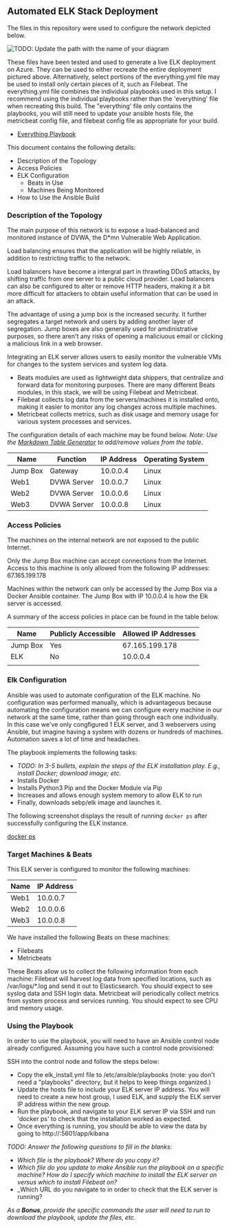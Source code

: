 ## Automated ELK Stack Deployment

The files in this repository were used to configure the network depicted below.

![TODO: Update the path with the name of your diagram](Images/diagram_filename.png)

These files have been tested and used to generate a live ELK deployment on Azure. They can be used to either recreate the entire deployment pictured above. Alternatively, select portions of the everything.yml file may be used to install only certain pieces of it, such as Filebeat.
The everything.yml file combines the individual playbooks used in this setup. I recommend using the individual playbooks rather than the 'everything' file when recreating this build.
The "everything' file only contains the playbooks, you will still need to update your ansible hosts file, the metricbeat config file, and filebeat config file as appropriate for your build.

  - [Everything Playbook](everything.yml)

This document contains the following details:
- Description of the Topology
- Access Policies
- ELK Configuration
  - Beats in Use
  - Machines Being Monitored
- How to Use the Ansible Build


### Description of the Topology

The main purpose of this network is to expose a load-balanced and monitored instance of DVWA, the D*mn Vulnerable Web Application.

Load balancing ensures that the application will be highly reliable, in addition to restricting traffic to the network.

Load balancers have become a intergral part in thrawting DDoS attacks, by shifting traffic from one server to a public cloud provider.
Load balancers can also be configured to alter or remove HTTP headers, making it a bit more difficult for attackers to obtain useful
information that can be used in an attack.

The advantage of using a jump box is the increased security. It further segregates a target network and users by adding another layer of
segregation. Jump boxes are also generally used for amdinistrative purposes, so there aren't any risks of opening a maliciuous email or 
clicking a malicious link in a web browser. 

Integrating an ELK server allows users to easily monitor the vulnerable VMs for changes to the system services and system log data.
 - Beats modules are used as lightweight data shippers, that centralize and forward data for monitoring purposes. There are many different
 Beats modules, in this stack, we will be using Filebeat and Metricbeat.
- Filebeat collects log data from the servers/machines it is installed onto, making it easier to monitor any log changes across multiple machines.
- Metricbeat collects metrics, such as disk usage and memory usage for various system processes and services. 

The configuration details of each machine may be found below.
_Note: Use the [Markdown Table Generator](http://www.tablesgenerator.com/markdown_tables) to add/remove values from the table_.

| Name     | Function   | IP Address | Operating System |
|----------|----------  |------------|------------------|
| Jump Box | Gateway    | 10.0.0.4   | Linux            |
| Web1     | DVWA Server| 10.0.0.7   | Linux            |
| Web2     | DVWA Server| 10.0.0.6   | Linux            |
| Web3     | DVWA Server| 10.0.0.8   | Linux            |

### Access Policies

The machines on the internal network are not exposed to the public Internet. 

Only the Jump Box machine can accept connections from the Internet. Access to this machine is only allowed from the following IP addresses:
67.165.199.178

Machines within the network can only be accessed by the Jump Box via a Docker Ansible container.
The Jump Box with IP 10.0.0.4 is how the Elk server is accessed.


A summary of the access policies in place can be found in the table below.

| Name     | Publicly Accessible | Allowed IP Addresses |
|----------|---------------------|----------------------|
| Jump Box | Yes                 | 67.165.199.178       |
| ELK      | No                  | 10.0.0.4             |
|          |                     |                      |

### Elk Configuration

Ansible was used to automate configuration of the ELK machine. No configuration was performed manually, which is advantageous because
automating the configuration means we can configure every machine in our network at the same time, rather than going through each one
individually. In this case we've only congfigured 1 ELK server, and 3 webservers using Ansible,  but imagine having a system with dozens
or hundreds of machines. Automation saves a lot of time and headaches.

The playbook implements the following tasks:
- _TODO: In 3-5 bullets, explain the steps of the ELK installation play. E.g., install Docker; download image; etc._
- Installs Docker
- Installs Python3 Pip and the Docker Module via Pip
- Increases and allows enough system memory to allow ELK to run
- Finally, downloads sebp/elk image and launches it.

The following screenshot displays the result of running `docker ps` after successfully configuring the ELK instance.

[docker ps](images/docker_ps_elk.JPG)

### Target Machines & Beats
This ELK server is configured to monitor the following machines:

| Name     | IP Address |
|----------|------------|
| Web1     | 10.0.0.7   |
| Web2     | 10.0.0.6   |
| Web3     | 10.0.0.8   |


We have installed the following Beats on these machines:
- Filebeats
- Metricbeats

These Beats allow us to collect the following information from each machine:
Filebeat will harvest log data from specified locations, such as /var/logs/*.log and send it out to Elasticsearch. You should expect to see syslog data and SSH login data.
Metricbeat will periodically collect metrics from system process and services running. You should expect to see CPU and memory usage. 


### Using the Playbook
In order to use the playbook, you will need to have an Ansible control node already configured. Assuming you have such a control node provisioned: 

SSH into the control node and follow the steps below:
- Copy the elk_install.yml file to /etc/ansible/playbooks (note: you don't need a "playbooks" directory, but it helps to keep things organized.)
- Update the hosts file to include your ELK server IP address. You will need to create a new host group, I used ELK, and supply the ELK server IP 
  address within the new group.
- Run the playbook, and navigate to your ELK server IP via SSH and run 'docker ps' to check that the installation worked as expected.
- Once everything is running, you should be able to view the data by going to http://<ELK server public IP>:5601/app/kibana

_TODO: Answer the following questions to fill in the blanks:_
- _Which file is the playbook? Where do you copy it?_
- _Which file do you update to make Ansible run the playbook on a specific machine? How do I specify which machine to install the ELK server on versus which to install Filebeat on?_
- _Which URL do you navigate to in order to check that the ELK server is running?

_As a **Bonus**, provide the specific commands the user will need to run to download the playbook, update the files, etc._
